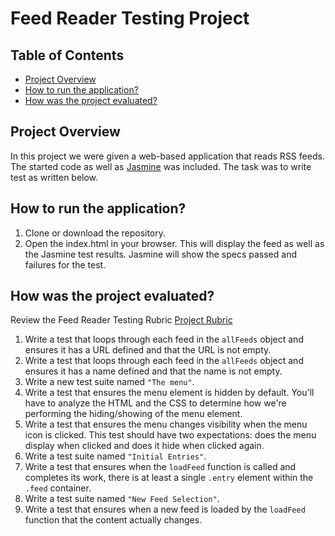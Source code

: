 # Feed Reader Testing Project

## Table of Contents

* [Project Overview](#project-overview)
* [How to run the application?](#How-to-run-the-application?)
* [How was the project evaluated?](#How-was-the-project-evaluated?)

## Project Overview

In this project we were given a web-based application that reads RSS feeds. The started code as well as [Jasmine](http://jasmine.github.io/) was included. The task was to write test as written below.

## How to run the application?

1. Clone or download the repository.
2. Open the index.html in your browser. This will display the feed as well as the Jasmine test results. Jasmine will show the specs passed and failures for the test. 

## How was the project evaluated?

Review the Feed Reader Testing Rubric [Project Rubric](https://review.udacity.com/#!/projects/3442558598/rubric)

1. Write a test that loops through each feed in the `allFeeds` object and ensures it has a URL defined and that the URL is not empty.
2. Write a test that loops through each feed in the `allFeeds` object and ensures it has a name defined and that the name is not empty.
3. Write a new test suite named `"The menu"`.
4. Write a test that ensures the menu element is hidden by default. You'll have to analyze the HTML and the CSS to determine how we're performing the hiding/showing of the menu element.
5. Write a test that ensures the menu changes visibility when the menu icon is clicked. This test should have two expectations: does the menu display when clicked and does it hide when clicked again.
6. Write a test suite named `"Initial Entries"`.
7. Write a test that ensures when the `loadFeed` function is called and completes its work, there is at least a single `.entry` element within the `.feed` container.
8. Write a test suite named `"New Feed Selection"`.
9. Write a test that ensures when a new feed is loaded by the `loadFeed` function that the content actually changes.

